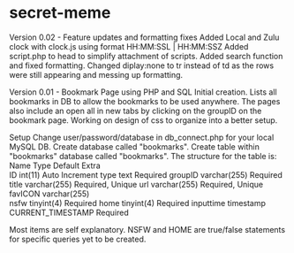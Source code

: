 secret-meme
===========

Version 0.02 - Feature updates and formatting fixes
Added Local and Zulu clock with clock.js using format HH:MM:SSL | HH:MM:SSZ
Added script.php to head to simplify attachment of scripts.
Added search function and fixed formatting.
Changed diplay:none to tr instead of td as the rows were still appearing and messing up formatting.


Version 0.01 - Bookmark Page using PHP and SQL
Initial creation. Lists all bookmarks in DB to allow the bookmarks to be used anywhere. The pages also include an open all in new tabs by clicking on the groupID on the bookmark page. Working on design of css to organize into a better setup.

Setup
Change user/password/database in db_connect.php for your local MySQL DB.
Create database called "bookmarks".
Create table within "bookmarks" database called "bookmarks".
The structure for the table is:
Name		Type		Default			Extra	
ID 		int(11) 				Auto Increment
type		text					Required
groupID		varchar(255)				Required
title		varchar(255)				Required, Unique
url		varchar(255)				Required, Unique
favICON		varchar(255)	
nsfw		tinyint(4)				Required
home		tinyint(4)				Required
inputtime	timestamp	CURRENT_TIMESTAMP	Required

Most items are self explanatory. NSFW and HOME are true/false statements for specific queries yet to be created.
